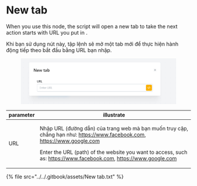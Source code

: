 # New tab

When you use this node, the script will open a new tab to take the next action starts with URL you put in .

Khi bạn sử dụng nút này, tập lệnh sẽ mở một tab mới để thực hiện hành động tiếp theo bắt đầu bằng URL bạn nhập.



<figure><img src="../../.gitbook/assets/new tab.png" alt=""><figcaption></figcaption></figure>

| parameter | illustrate                                                                                                                                                                                                                                                     |
| --------- | -------------------------------------------------------------------------------------------------------------------------------------------------------------------------------------------------------------------------------------------------------------- |
| URL       | <p>Nhập URL (đường dẫn) của trang web mà bạn muốn truy cập, chẳng hạn như: https://www.facebook.com, https://www.google.com</p><p></p><p>Enter the URL (path) of the website you want to access, such as: https://www.facebook.com, https://www.google.com</p> |

{% file src="../../.gitbook/assets/New tab.txt" %}
